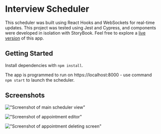 # Interview Scheduler

This scheduler was built using React Hooks and WebSockets for real-time updates. This project was tested using Jest and Cypress, and components were developed in isolation with StoryBook. Feel free to explore a [live version](https://5e7bf6ef93f0400008f0829b--hardcore-jennings-6a61ff.netlify.com/) of this app.

## Getting Started

Install dependencies with `npm install`.

The app is programmed to run on https://localhost:8000 - use command `npm start` to launch the scheduler.

## Screenshots

!["Screenshot of main scheduler view"](https://raw.githubusercontent.com/stevencschoi/scheduler/master/docs/scheduler-no-spots-remaining.png)

!["Screenshot of appointment editor"](https://raw.githubusercontent.com/stevencschoi/scheduler/master/docs/scheduler-edit-appointment.png)

!["Screenshot of appointment deleting screen"](https://raw.githubusercontent.com/stevencschoi/scheduler/master/docs/scheduler-delete-appointment.png)
